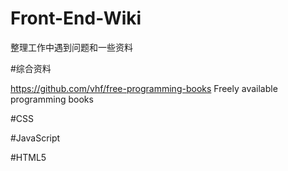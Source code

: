 Front-End-Wiki
==============

整理工作中遇到问题和一些资料

#综合资料

https://github.com/vhf/free-programming-books   Freely available programming books

#CSS


#JavaScript


#HTML5
